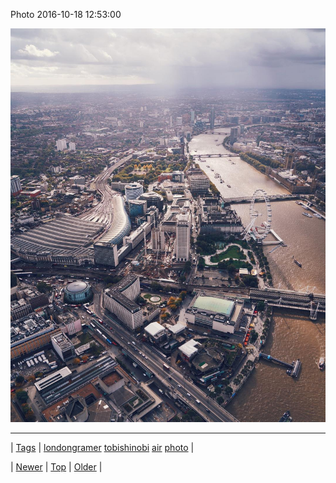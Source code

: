 <!--
title: Photo 2016-10-18 12
date: 2020-06-28T15:27:00.131Z
tags: londongramer, tobishinobi, air, photo
-->


Photo 2016-10-18 12:53:00

![](151976604492-0.jpg)

<!--BOTTOM-POST-NAVIGATION-->
---

| [Tags](tags.md) | [londongramer](tag-londongramer.md) [tobishinobi](tag-tobishinobi.md) [air](tag-air.md) [photo](tag-photo.md) |

| [Newer](151702751585.md) | [Top](index.md) | [Older](151985044192.md) |